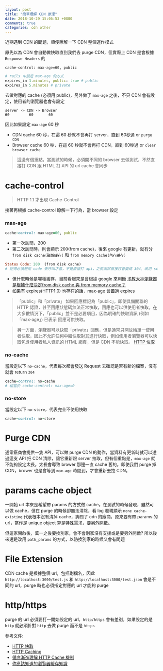 ```yaml
---
layout: post
title: "簡單理解 CDN 原理"
date: 2018-10-29 15:06:53 +0800
comments: true
categories: cdn other
---
```


近期遇到 CDN 的問題，順便瞭解一下 CDN 整個運作模式

<!-- more -->

原先以為 CDN 會自動做快取直到我們去 purge CDN，但實際上 CDN 是會根據 `Response Headers` 的

```
cache-control: max-age=60, public
```

```ruby
# rails 中設定 max-age 的方式
expires_in 1.minutes, public: true # public
expires_in 5.minutes # private
```

去做對應的 cache (必須用 public)，另外做了 `max-age` 之後，不只 CDN 會有設定，使用者的瀏覽器也會有設定

```
server -> CDN -> Browser
60         60       60
```

因此如果設定 `max-age` 60 秒

* CDN cache 60 秒，在這 60 秒就不會再打 server，直到 60秒過 or `purge CDN`
* Browser cache 60 秒，在這 60 秒就不會再打 CDN，直到 60秒過 or `clear browser cache`

> 這邊有個重點，當測試的時候，必須開不同的 browser 去做測試，不然直接打 CDN 跟 HTML 打 API 的 url cache 會同步

# cache-control

> HTTP 1.1 才出現 Cache-Control

接著再根據 cache-control 瞭解一下行為，當 browser 設定

### max-age

```ruby
cache-control: max-age=60, public
```

* 第一次訪問，200
* 第二次訪問時，則會顯示 200(from cache)，後來 google 有更新，就有分 `from disk cache(磁盤緩存)` 和 `from memory cache(內存緩存)`

```ruby
Status Code: 200  (from disk cache)
# 記得必須是用 code 去呼叫才會，不是直接打 api，之前測試直接打會變成 304，改用 script 成功了
```

* 但什麼時候是哪種緩存，目前看起來是會根據 google 來判斷 [求教大神瀏覽器是根據什麼決定from disk cache 與 from memory cache？](https://www.zhihu.com/question/64201378)
* 如果有 expires(HTTP1.0) 也存在的話，max-age 會蓋過 expires

> 「public」和「private」
如果回應標記為「public」，即使具備關聯的 HTTP 認證，甚至回應狀態碼無法正常快取，回應也可以供使用者快取。在大多數情況下，「public」並不是必要項目，因為明確的快取資訊 (例如「max-age」) 已表示 回應可供快取。

> 另一方面，瀏覽器可以快取「private」回應，但是通常只開放給單一使用者快取，因此不允許任何中繼快取對其進行快取，例如使用者瀏覽器可以快取包含使用者私人資訊的 HTML 網頁，但是 CDN 不能快取。
>[HTTP 快取](https://developers.google.com/web/fundamentals/performance/optimizing-content-efficiency/http-caching?hl=zh-tw)

### no-cache

當設定以下 `no-cache`，代表每次都會發送 Request 去確認是否有新的檔案，沒有就會  return `304`

```ruby
cache-control: no-cache
# 相當於 cache-control: max-age=0
```

### no-store

當設定以下 `no-store`，代表完全不使用快取

```ruby
cache-control: no-store
```

# Purge CDN

通常廠商會提供一隻 API，可以做 purge CDN 的動作，當資料有更新時就可以透過這支 API 把 CDN 清除，讓它重新跟 server 拉取，但有個重點是，`max-age` 就不能夠設定太長，太長會導致 brower 那邊一直 cache 舊的，即使我們 purge 掉 CDN，brower 也是會等到 `max-age` 時間到，才會重新去拉 CDN。

# params cache object

一開始 url 本來是希望帶 params 的方式做 cache，在測試的時候發現，雖然可以做 cache，但在 purge 的時候卻無法清除，看 log 發現顯示 `none cache-existing`
代表根本沒有清掉 cache，詢問了 cdn 的廠商，原來要有帶 params 的 url，當作是 unique object 算是特殊需求，要另外開啟。

但這家開啟後，萬一之後要換別家，會不會別家沒有支援或是要另外開啟? 所以後來還是改用 `path_params` 的方式，以防換別家的時候又會有問題

# File Extension

CDN cache 是根據整個 url，包括副檔名，因此 `http://localhost:3000/test.js` 和 `http://localhost:3000/test.json` 會是不同的 url，purge 時也必須指定對應的 url 才能夠 purge

# http/https

purge 的 url 必須要打一開始設定的 url，`http/https` 會有差別，如果設定的是 `http` 就必須針對 `http` 去做 purge 而不是 `https`

參考文件:

* [HTTP 快取](https://developers.google.com/web/fundamentals/performance/optimizing-content-efficiency/http-caching?hl=zh-tw)
* [HTTP Caching](https://cythilya.github.io/2018/07/27/http-caching/?fbclid=IwAR1jJfxG2o25i06Pqueb8yE0copC4VSJpbXmr4lG76wPTcDQzGa7ncE6iTk)
* [循序漸進理解 HTTP Cache 機制](https://blog.techbridge.cc/2017/06/17/cache-introduction/)
* [你應該知道的瀏覽器緩存知識](https://excaliburhan.com/post/things-you-should-know-about-browser-cache.html)
